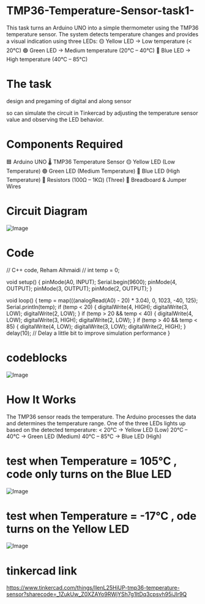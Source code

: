 # TMP36-Temperature-Sensor-task1-
This task turns an Arduino UNO into a simple thermometer using the TMP36 temperature sensor. The system detects temperature changes and provides a visual indication using three LEDs:  🟡 Yellow LED → Low temperature (&lt; 20°C) 🟢 Green LED → Medium temperature (20°C – 40°C) 🔵 Blue LED → High temperature (40°C – 85°C)


# The task 
design and pregaming of digital and along sensor

so can simulate the circuit in Tinkercad by adjusting the temperature sensor value and observing the LED behavior.



# Components Required
🟦 Arduino UNO
🌡 TMP36 Temperature Sensor
🟡 Yellow LED (Low Temperature)
🟢 Green LED (Medium Temperature)
🔵 Blue LED (High Temperature)
🔩 Resistors (100Ω – 1KΩ) (Three)
🔌 Breadboard & Jumper Wires




# Circuit Diagram
![Image](https://github.com/user-attachments/assets/c22d93da-8cee-4f98-b50d-8dd238f2f584)




# Code
// C++ code, Reham Alhmaidi
//
int temp = 0;

void setup()
{
  pinMode(A0, INPUT);
  Serial.begin(9600);
  pinMode(4, OUTPUT);
  pinMode(3, OUTPUT);
  pinMode(2, OUTPUT);
}

void loop()
{
  temp = map(((analogRead(A0) - 20) * 3.04), 0, 1023, -40, 125);
  Serial.println(temp);
  if (temp < 20) {
    digitalWrite(4, HIGH);
    digitalWrite(3, LOW);
    digitalWrite(2, LOW);
  }
  if (temp > 20 && temp < 40) {
    digitalWrite(4, LOW);
    digitalWrite(3, HIGH);
    digitalWrite(2, LOW);
  }
  if (temp > 40 && temp < 85) {
    digitalWrite(4, LOW);
    digitalWrite(3, LOW);
    digitalWrite(2, HIGH);
  }
  delay(10); // Delay a little bit to improve simulation performance
}





# codeblocks
![Image](https://github.com/user-attachments/assets/1b6f60dd-05be-4236-b528-4b1f44dbbdcd)





# How It Works
The TMP36 sensor reads the temperature.
The Arduino processes the data and determines the temperature range.
One of the three LEDs lights up based on the detected temperature:
< 20°C → Yellow LED (Low)
20°C – 40°C → Green LED (Medium)
40°C – 85°C → Blue LED (High)




# test when Temperature = 105°C  , code only turns on the Blue LED
![Image](https://github.com/user-attachments/assets/9044b5c2-67ca-43dc-b559-9c13e172c62b)




# test when Temperature = -17°C   ,  ode turns on the Yellow LED
![Image](https://github.com/user-attachments/assets/2505a543-c91a-49eb-bd33-afbe868bb92a) 



# tinkercad link
https://www.tinkercad.com/things/llenL25HiUP-tmp36-temperature-sensor?sharecode=_1ZukUw_Z0XZAYo9RWjYSh7g1ltDq3cpsvh95iJIr9Q


